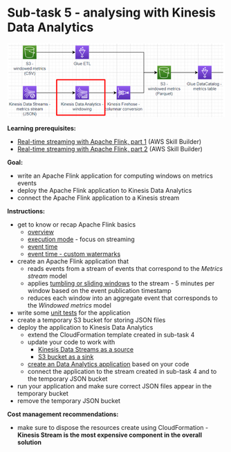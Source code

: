 # Sub-task 5 - analysing with Kinesis Data Analytics

![](../materials/diagrams/task5-focus.png)

**Learning prerequisites:**
* [Real-time streaming with Apache Flink, part 1](https://explore.skillbuilder.aws/learn/course/internal/view/elearning/16031/aws-partnercast-session-1-real-time-streaming-with-apache-flink-advanced-technical-advanced-level-300-technical) (AWS Skill Builder)
* [Real-time streaming with Apache Flink, part 2](https://explore.skillbuilder.aws/learn/course/internal/view/elearning/16036/aws-partnercast-session-2-real-time-streaming-with-apache-flink-technical-advanced-level-300-technical) (AWS Skill Builder)

**Goal:**
* write an Apache Flink application for computing windows on metrics events
* deploy the Apache Flink application to Kinesis Data Analytics
* connect the Apache Flink application to a Kinesis stream

**Instructions:**
* get to know or recap Apache Flink basics
    * [overview](https://nightlies.apache.org/flink/flink-docs-release-1.14/docs/dev/datastream/overview/)
    * [execution mode](https://nightlies.apache.org/flink/flink-docs-release-1.14/docs/dev/datastream/execution_mode/) - focus on streaming
    * [event time](https://nightlies.apache.org/flink/flink-docs-release-1.14/docs/concepts/time/)
    * [event time - custom watermarks](https://nightlies.apache.org/flink/flink-docs-release-1.14/docs/dev/datastream/event-time/generating_watermarks/)
* create an Apache Flink application that
    * reads events from a stream of events that correspond to the _Metrics stream_ model
    * applies [tumbling or sliding windows](https://nightlies.apache.org/flink/flink-docs-release-1.14/docs/dev/datastream/operators/windows/#tumbling-windows) to the stream - 5 minutes per window based on the event publication timestamp
    * reduces each window into an aggregate event that corresponds to the _Windowed metrics_ model
* write some [unit tests](https://nightlies.apache.org/flink/flink-docs-release-1.14/docs/dev/datastream/testing/) for the application
* create a temporary S3 bucket for storing JSON files
* deploy the application to Kinesis Data Analytics
    * extend the CloudFormation template created in sub-task 4
    * update your code to work with
        * [Kinesis Data Streams as a source](https://docs.aws.amazon.com/kinesisanalytics/latest/java/how-sources.html#input-streams)
        * [S3 bucket as a sink](https://docs.aws.amazon.com/kinesisanalytics/latest/java/how-sinks.html#sinks-s3)
    * [create an Data Analytics application](https://docs.aws.amazon.com/kinesisanalytics/latest/java/how-creating-apps.html) based on your code
    * connect the application to the stream created in sub-task 4 and to the temporary JSON bucket
* run your application and make sure correct JSON files appear in the temporary bucket
* remove the temporary JSON bucket

**Cost management recommendations:**
* make sure to dispose the resources create using CloudFormation - **Kinesis Stream is the most expensive component in the overall solution**